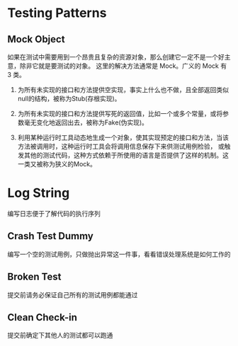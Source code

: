 # Testing Patterns

## Mock Object

如果在测试中需要用到一个昂贵且复杂的资源对象，那么创建它一定不是一个好主意，除非它就是要测试的对象。
这里的解决方法通常是 Mock。广义的 Mock 有 3 类。

1. 为所有未实现的接口和方法提供空实现，事实上什么也不做，且全部返回类似null的结构，被称为Stub(存根实现)。

2. 为所有未实现的接口和方法提供写死的返回值，比如一个或多个常量，或将参数毫无变化地返回出去，被称为Fake(伪实现)。

3. 利用某种运行时工具动态地生成一个对象，使其实现预定的接口和方法，当该方法被调用时，这种运行时工具会将调用信息保存下来供测试用例检验，
或触发其他的测试代码，这种方式依赖于所使用的语言是否提供了这样的机制。这一类又被称为狭义的Mock。

# Log String

编写日志便于了解代码的执行序列

## Crash Test Dummy

编写一个空的测试用例，只做抛出异常这一件事，看看错误处理系统是如何工作的

## Broken Test

提交前请务必保证自己所有的测试用例都能通过

## Clean Check-in

提交前确定下其他人的测试都可以跑通

